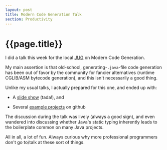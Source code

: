 ```yaml
---
layout: post
title: Modern Code Generation Talk
section: Productivity
---
```


{{page.title}}
==============

I did a talk this week for the local [JUG](http://www.ojug.org) on Modern Code Generation.

My main assertion is that old-school, generating-`.java`-file code generation has been out of favor by the community for fancier alternatives (runtime CGLIB/ASM bytecode generation), and this isn't necessarily a good thing.

Unlike my usual talks, I actually prepared for this one, and ended up with:

* A [slide show](https://docs.google.com/present/edit?id=0AQJbluyXBq3ZZGQ0dDRuemtfMWZ3ZmN2bmNy&hl=en&authkey=COrBsM8I) (tada!), and

* Several [example projects](http://github.com/stephenh/modern-code-generation) on github

The discussion during the talk was lively (always a good sign), and even wandered into discussing whether Java's static typing inherently leads to the boilerplate common on many Java projects.

All in all, a lot of fun. Always curious why more professional programmers don't go to/talk at these sort of things.


